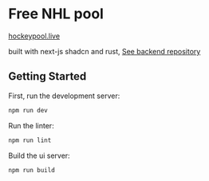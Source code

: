 # Free NHL pool

[hockeypool.live](https://hockeypool.live)

built with next-js shadcn and rust, [See backend repository](https://github.com/jcorriveau23/backend-pool-nhl)

## Getting Started

First, run the development server:

```bash
npm run dev
```

Run the linter:

```bash
npm run lint
```

Build the ui server:

```bash
npm run build
```
